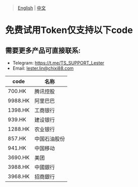 > [English](./product_code_list_HK_stock.md) | [中文](./product_code_list_HK_stock_cn.md)

# 免费试用Token仅支持以下code

## 需要更多产品可直接联系:<br/>
- Telegram: https://t.me/TS_SUPPORT_Lester
- Email: lester.lin@chixi88.com

| code    | 名称                      |
| ------- | ------------------------- |
| 700.HK  | 腾讯控股                  |
| 9988.HK  | 阿里巴巴                  |
| 1398.HK  | 工商银行                  |
| 939.HK  | 建设银行                  |
| 1288.HK  | 农业银行                  |
| 857.HK  | 中国石油股份                  |
| 941.HK  | 中国移动                  |
| 3690.HK  | 美团                  |
| 3988.HK  | 中國銀行                  |
| 3968.HK  | 招商銀行                  |